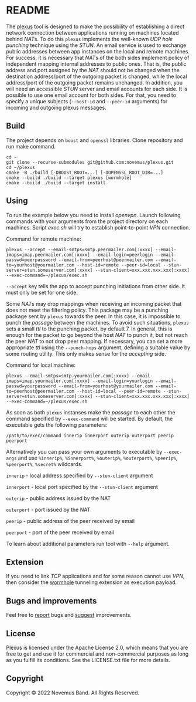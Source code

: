 # README

The [plexus](https://github.com/novemus/plexus) tool is designed to make the possibility of establishing a direct network connection between applications running on machines located behind *NAT*s. To do this `plexus` implements the well-known *UDP hole punching* technique using the *STUN*. An email service is used to exchange public addresses between app instances on the local and remote machines. For success, it is necessary that *NAT*s of the both sides implement policy of independent mapping internal addresses to public ones. That is, the public address and port assigned by the *NAT* should not be changed when the destination address/port of the outgoing packet is changed, while the local address/port of the outgoing packet remains unchanged. In addition, you will need an accessible *STUN* server and email accounts for each side. It is possible to use one email account for both sides. For that, you need to specify a unique subjects (`--host-id` and `--peer-id` arguments) for incoming and outgoing plexus messages.

## Build

The project depends on `boost` and `openssl` libraries. Clone repository and run make command.

```console
cd ~
git clone --recurse-submodules git@github.com:novemus/plexus.git
cd ~/plexus
cmake -B ./build [-DBOOST_ROOT=...] [-DOPENSSL_ROOT_DIR=...]
cmake --build ./build --target plexus [wormhole]
cmake --build ./build --target install
```

## Using

To run the example below you need to install *openvpn*. Launch following commands with your arguments from the project directory on each machines. Script *exec.sh* will try to establish point-to-point *VPN* connection.

Command for remote machine:
```console
plexus --accept --email-smtps=smtp.peermailer.com[:xxxx] --email-imaps=imap.peermailer.com[:xxxx] --email-login=peerlogin --email-passwd=peerpassword --email-from=peerhost@peermailer.com --email-to=yourhost@yourmailer.com --host-id=remote --peer-id=local --stun-server=stun.someserver.com[:xxxx] --stun-client=xxx.xxx.xxx.xxx[:xxxx] --exec-command=~/plexus/exec.sh
```

`--accept` key tells the app to accept punching initiations from other side. It must only be set for one side.

Some *NAT*s may drop mappings when receiving an incoming packet that does not meet the filtering policy. This package may be a punching package sent by `plexus` towards the peer. In this case, it is impossible to punch the *passage* between the machines. To avoid such situations, `plexus` sets a small *ttl* to the punching packet, by default 7. In general, this is enough for the packet to go beyond the host *NAT* to punch it, but not reach the peer *NAT* to not drop peer mapping. If necessary, you can set a more appropriate *ttl* using the `--punch-hops` argument, defining a suitable value by some routing utility. This only makes sense for the *accepting* side.

Command for local machine:
```console
plexus --email-smtps=smtp.yourmailer.com[:xxxx] --email-imaps=imap.yourmailer.com[:xxxx] --email-login=yourlogin --email-passwd=yourpassword --email-from=yourhost@yourmailer.com --email-to=peerhost@peermailer.com --host-id=local --peer-id=remote --stun-server=stun.someserver.com[:xxxx] --stun-client=xxx.xxx.xxx.xxx[:xxxx] --exec-command=~/plexus/exec.sh
```

As soon as both `plexus` instanses make the *passage* to each other the command specified by `--exec-command` will be started. By default, the executable gets the following parameters:

```console
/path/to/exec/command innerip innerport outerip outerport peerip peerport
```

Alternatively you can pass your own arguments to executable by `--exec-args` and use `%innerip%`, `%innerport%`, `%outerip%`, `%outerport%`, `%peerip%`, `%peerport%`, `%secret%` wildcards.

`innerip` - local address specified by `--stun-client` argument

`innerport` - local port specified by the `--stun-client` argument

`outerip` - public address issued by the NAT

`outerport` - port issued by the NAT

`peerip` - public address of the peer received by email

`peerport` - port of the peer received by email

To learn about additional parameters run tool with `--help` argument.

## Extension

If you need to link *TCP* applications and for some reason cannot use *VPN*, then consider the [wormhole](https://github.com/novemus/wormhole) tunneling extension as execution payload.

## Bugs and improvements

Feel free to [report](https://github.com/novemus/plexus/issues) bugs and [suggest](https://github.com/novemus/plexus/issues) improvements. 

## License

Plexus is licensed under the Apache License 2.0, which means that you are free to get and use it for commercial and non-commercial purposes as long as you fulfill its conditions. See the LICENSE.txt file for more details.

## Copyright

Copyright © 2022 Novemus Band. All Rights Reserved.
